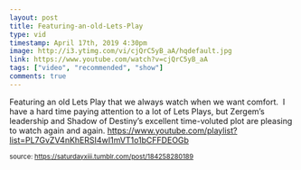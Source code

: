 ```yaml
---
layout: post
title: Featuring-an-old-Lets-Play
type: vid
timestamp: April 17th, 2019 4:30pm
image: http://i3.ytimg.com/vi/cjQrC5yB_aA/hqdefault.jpg
link: https://www.youtube.com/watch?v=cjQrC5yB_aA
tags: ["video", "recommended", "show"]
comments: true
---
```

    
Featuring an old Lets Play that we always watch when we want comfort. 
I have a hard time paying attention to a lot of Lets Plays, but Zergem’s leadership and Shadow of Destiny’s excellent time-voluted plot are pleasing to watch again and again.
<a href="https://www.youtube.com/playlist?list=PL7GvZV4nKhERSI4wI1mVT1o1bCFFDEOGb" target="_blank">https://www.youtube.com/playlist?list=PL7GvZV4nKhERSI4wI1mVT1o1bCFFDEOGb</a><br/>
 
  
<small>source: https://saturdayxiii.tumblr.com/post/184258280189</small>